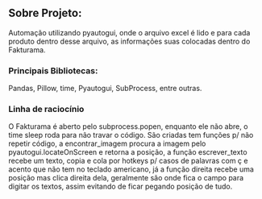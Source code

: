 ## Sobre Projeto:

Automação utilizando pyautogui, onde o arquivo excel é lido e para cada produto dentro desse arquivo, as informações suas colocadas dentro do Fakturama.


### Principais Bibliotecas:

Pandas, Pillow, time, Pyautogui, SubProcess, entre outras.

### Linha de raciocínio

O Fakturama é aberto pelo subprocess.popen, enquanto ele não abre, o time sleep roda para não travar o código. São criadas tem funções p/ não repetir código, a encontrar_imagem procura a imagem pelo pyautogui.locateOnScreen e retorna a posição, a função escrever_texto recebe um texto, copia e cola por hotkeys p/ casos de palavras com ç e acento que não tem no teclado americano, já a função direita recebe uma posição mas clica direita dela, geralmente são onde fica o campo para digitar os textos, assim evitando de ficar pegando posição de tudo.

